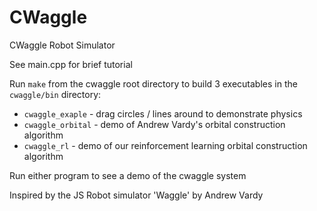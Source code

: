 # CWaggle
CWaggle Robot Simulator

See main.cpp for brief tutorial

Run `make` from the cwaggle root directory to build 3 executables in the `cwaggle/bin` directory:

- `cwaggle_exaple` - drag circles / lines around to demonstrate physics
- `cwaggle_orbital` - demo of Andrew Vardy's orbital construction algorithm
- `cwaggle_rl` - demo of our reinforcement learning orbital construction algorithm

Run either program to see a demo of the cwaggle system

Inspired by the JS Robot simulator 'Waggle' by Andrew Vardy
